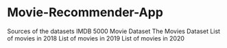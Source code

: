 # Movie-Recommender-App
Sources of the datasets
IMDB 5000 Movie Dataset
The Movies Dataset
List of movies in 2018
List of movies in 2019
List of movies in 2020
